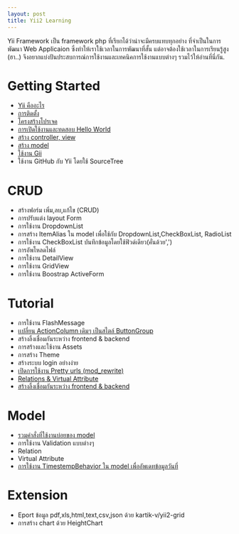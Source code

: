 ```yaml
---
layout: post
title: Yii2 Learning
---
```

Yii Framework เป็น framework php ที่เรียกได้ว่าน่าจะมีครบแทบทุกอย่าง ที่จำเป็นในการพัฒนา Web Applicaion ซึ่งทำให้เราใช้เวลาในการพัฒนาที่สั้น แต่อาจต้องใช้เวลาในการเรียนรู้สูง (ฮา..) จึงอยากแบ่งปันประสบการณ์การใช้งานและเทคนิคการใช้งานแบบต่างๆ รวมไว้ให้อ่านที่นี่กัน.

# Getting Started

- [Yii คืออะไร](/2015/06/14/what-is-yii.html)
- [การติดตั้ง](/2014/11/30/Installation.html)
- [โครงสร้างโปรเจค]()
- [การเปิดใช้งานและทดสอบ Hello World]()
- [สร้าง controller, view]()
- [สร้าง model]()
- [ใช้งาน Gii]()
- ใช้งาน GitHub กับ Yii โดยใช้ SourceTree

# CRUD

- สร้างฟอร์ม เพิ่ม,ลบ,แก้ไข (CRUD)
- การปรับแต่ง layout Form
- การใช้งาน DropdownList
- การสร้าง ItemAlias ใน model เพื่อใช้กับ DropdownList,CheckBoxList, RadioList
- การใช้งาน CheckBoxList บันทึกข้อมูลโดยใช้ฟิวด์เดียว(คั่นด้วย',')
- การอัพโหลดไฟล์
- การใช้งาน DetailView
- การใช้งาน GridView
- การใช้งาน Boostrap ActiveForm


# Tutorial
- การใช้งาน FlashMessage
- [เเปลี่ยน ActionColumn เดิมๆ เป็นสไตล์ ButtonGroup](/2014/11/30/action-column.html)
- สร้างลิ้งเชื่อมกันระหว่าง frontend & backend
- การสร้างและใช้งาน Assets
- การสร้าง Theme
- สร้างระบบ login อย่างง่าย
- [เปิดการใช้งาน Pretty urls (mod_rewrite)](/2014/11/30/modrewrite.html)
- [Relations & Virtual Attribute](/2014/11/30/relations.html)
- [สร้างลิ้งเชื่อมกันระหว่าง frontend & backend](/2014/11/30/links-backend-to-frontend.html)



# Model
- [รวมคำสั่งที่ใช้งานบ่อยของ model](/2014/11/30/query-model.html)
- การใช้งาน Validation แบบต่างๆ
- Relation
- Virtual Attribute
- [การใช้งาน TimestempBehavior ใน model เพื่ออัพเดทข้อมูลวันที่](/2015/06/14/model-behaviors.html)

# Extension
- Eport ข้อมูล pdf,xls,html,text,csv,json ด้วย kartik-v/yii2-grid
- การสร้าง chart ด้วย HeightChart



